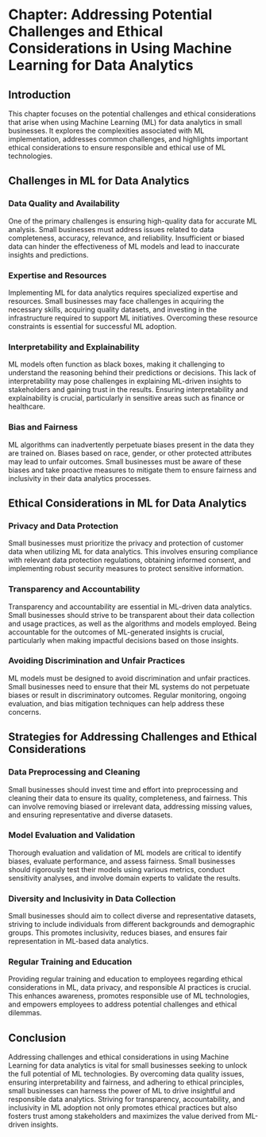 **Chapter: Addressing Potential Challenges and Ethical Considerations in Using Machine Learning for Data Analytics**
====================================================================================================================

Introduction
------------

This chapter focuses on the potential challenges and ethical considerations that arise when using Machine Learning (ML) for data analytics in small businesses. It explores the complexities associated with ML implementation, addresses common challenges, and highlights important ethical considerations to ensure responsible and ethical use of ML technologies.

Challenges in ML for Data Analytics
-----------------------------------

### Data Quality and Availability

One of the primary challenges is ensuring high-quality data for accurate ML analysis. Small businesses must address issues related to data completeness, accuracy, relevance, and reliability. Insufficient or biased data can hinder the effectiveness of ML models and lead to inaccurate insights and predictions.

### Expertise and Resources

Implementing ML for data analytics requires specialized expertise and resources. Small businesses may face challenges in acquiring the necessary skills, acquiring quality datasets, and investing in the infrastructure required to support ML initiatives. Overcoming these resource constraints is essential for successful ML adoption.

### Interpretability and Explainability

ML models often function as black boxes, making it challenging to understand the reasoning behind their predictions or decisions. This lack of interpretability may pose challenges in explaining ML-driven insights to stakeholders and gaining trust in the results. Ensuring interpretability and explainability is crucial, particularly in sensitive areas such as finance or healthcare.

### Bias and Fairness

ML algorithms can inadvertently perpetuate biases present in the data they are trained on. Biases based on race, gender, or other protected attributes may lead to unfair outcomes. Small businesses must be aware of these biases and take proactive measures to mitigate them to ensure fairness and inclusivity in their data analytics processes.

Ethical Considerations in ML for Data Analytics
-----------------------------------------------

### Privacy and Data Protection

Small businesses must prioritize the privacy and protection of customer data when utilizing ML for data analytics. This involves ensuring compliance with relevant data protection regulations, obtaining informed consent, and implementing robust security measures to protect sensitive information.

### Transparency and Accountability

Transparency and accountability are essential in ML-driven data analytics. Small businesses should strive to be transparent about their data collection and usage practices, as well as the algorithms and models employed. Being accountable for the outcomes of ML-generated insights is crucial, particularly when making impactful decisions based on those insights.

### Avoiding Discrimination and Unfair Practices

ML models must be designed to avoid discrimination and unfair practices. Small businesses need to ensure that their ML systems do not perpetuate biases or result in discriminatory outcomes. Regular monitoring, ongoing evaluation, and bias mitigation techniques can help address these concerns.

Strategies for Addressing Challenges and Ethical Considerations
---------------------------------------------------------------

### Data Preprocessing and Cleaning

Small businesses should invest time and effort into preprocessing and cleaning their data to ensure its quality, completeness, and fairness. This can involve removing biased or irrelevant data, addressing missing values, and ensuring representative and diverse datasets.

### Model Evaluation and Validation

Thorough evaluation and validation of ML models are critical to identify biases, evaluate performance, and assess fairness. Small businesses should rigorously test their models using various metrics, conduct sensitivity analyses, and involve domain experts to validate the results.

### Diversity and Inclusivity in Data Collection

Small businesses should aim to collect diverse and representative datasets, striving to include individuals from different backgrounds and demographic groups. This promotes inclusivity, reduces biases, and ensures fair representation in ML-based data analytics.

### Regular Training and Education

Providing regular training and education to employees regarding ethical considerations in ML, data privacy, and responsible AI practices is crucial. This enhances awareness, promotes responsible use of ML technologies, and empowers employees to address potential challenges and ethical dilemmas.

Conclusion
----------

Addressing challenges and ethical considerations in using Machine Learning for data analytics is vital for small businesses seeking to unlock the full potential of ML technologies. By overcoming data quality issues, ensuring interpretability and fairness, and adhering to ethical principles, small businesses can harness the power of ML to drive insightful and responsible data analytics. Striving for transparency, accountability, and inclusivity in ML adoption not only promotes ethical practices but also fosters trust among stakeholders and maximizes the value derived from ML-driven insights.
